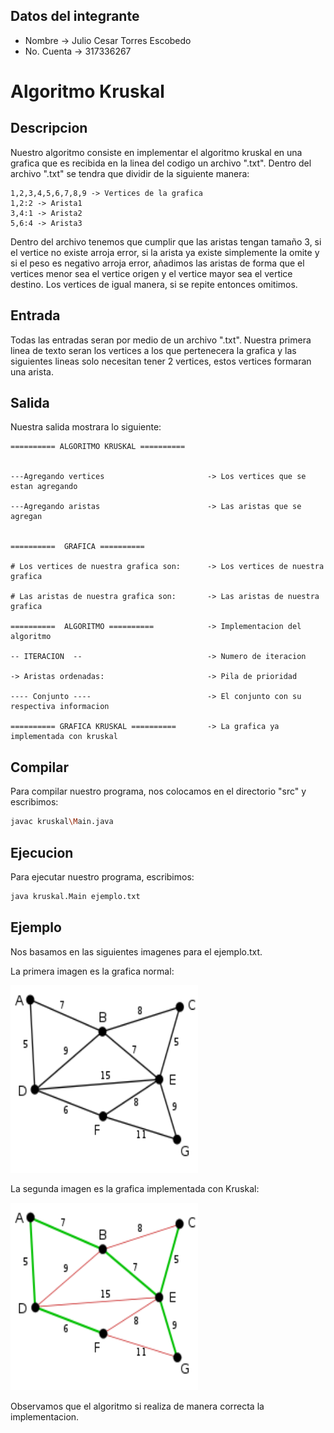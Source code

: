 ## Datos del integrante

* Nombre     -> Julio Cesar Torres Escobedo
* No. Cuenta -> 317336267

# Algoritmo Kruskal

## Descripcion

Nuestro algoritmo consiste en implementar el algoritmo kruskal en una grafica que es recibida en la linea del codigo un archivo ".txt". Dentro del archivo ".txt" se tendra que dividir de la siguiente manera:

```
1,2,3,4,5,6,7,8,9 -> Vertices de la grafica
1,2:2 -> Arista1
3,4:1 -> Arista2
5,6:4 -> Arista3

```

Dentro del archivo tenemos que cumplir que las aristas tengan tamaño 3, si el vertice no existe arroja error, si la arista ya existe simplemente la omite y si el peso es negativo arroja error, añadimos las aristas de forma que el vertices menor sea el vertice origen y el vertice mayor sea el vertice destino. Los vertices de igual manera, si se repite entonces omitimos.

## Entrada

Todas las entradas seran por medio de un archivo ".txt". Nuestra primera linea de texto seran los vertices a los que pertenecera la grafica y las siguientes lineas solo necesitan tener 2 vertices, estos vertices formaran una arista.

## Salida

Nuestra salida mostrara lo siguiente:

```
========== ALGORITMO KRUSKAL ========== 


---Agregando vertices                       -> Los vertices que se estan agregando

---Agregando aristas                        -> Las aristas que se agregan


==========  GRAFICA ========== 

# Los vertices de nuestra grafica son:      -> Los vertices de nuestra grafica

# Las aristas de nuestra grafica son:       -> Las aristas de nuestra grafica

==========  ALGORITMO ==========            -> Implementacion del algoritmo

-- ITERACION  --                            -> Numero de iteracion

-> Aristas ordenadas:                       -> Pila de prioridad

---- Conjunto ----                          -> El conjunto con su respectiva informacion

========== GRAFICA KRUSKAL ==========       -> La grafica ya implementada con kruskal

```


## Compilar

Para compilar nuestro programa, nos colocamos en el directorio "src" y escribimos:

```sh
javac kruskal\Main.java
```

## Ejecucion

Para ejecutar nuestro programa, escribimos:

```sh
java kruskal.Main ejemplo.txt
```

## Ejemplo

Nos basamos en las siguientes imagenes para el ejemplo.txt. 

La primera imagen es la grafica normal:

<img src="images/Grafica1.png" width="300" height= '300'>

La segunda imagen es la grafica implementada con Kruskal:

<img src="images/Grafica2.png" width="300" height= '300'>

Observamos que el algoritmo si realiza de manera correcta la implementacion.
